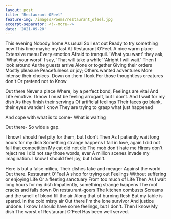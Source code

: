 ```yaml
---
layout: post
title: "Restaurant OFeel"
feature-img: /images/Poems/restaurant_ofeel.jpg
excerpt-separator: <!--more-->
date: '2021-09-20'
---
```

This evening
Nobody home
As usual
So I eat out
Ready to try something new
This time maybe my last
At Restaurant O'Feel.
A nice warm place
Extensive menu
Every emotion
Afraid to tranquil.
'What you want' they ask,
'What your worst' I say,
'That will take a while'
'Alright I will wait.'
Then I look around
As the guests arrive
Alone or together
Giving their orders
Mostly pleasure
Peacefulness or joy;
Others wanted adventures
More intense their choices.
Down on them I look
For those thoughtless creatures don't
Or pretend not to
Know


Out there
Never a place
Where, by a perfect bond,
Feelings are vital
And Life emotive.
I know I must be feeling arrogant, but I don't.
And I wait for my dish
As they finish their servings
Of artificial feelings
Their faces go blank, their eyes wander
I know
They are trying to grasp what just happened


And cope with what is to come-
What is waiting


Out there-
So wide a gap.


I know I should feel pity for them, but I don't
Then
As I patiently wait long hours for my dish
Something strange happens
I fall in love, again
I did not fail that competition
My cat did not die
The mob don't hate me
Hirers don't reject me
I did not say those words, ever
A million scenes invade my imagination.
I know I should feel joy, but I don't.


Here is but a false milieu,
Their dishes fake and meager
Against the world
Out there.
Restaurant O'Feel
A shop for trying out Feelings
Without suffering or enjoying Life
Or a fleeting sanctuary
From too much of Life
Then
As I wait long hours for my dish
Impatiently, something strange happens
The roof cracks and falls down
On restaurant-goers
The kitchen combusts
Screams and the smell of blood fill the air
Along that of burning flesh
But my table is spared.
In the cold misty air
Out there
I'm the lone survivor
And justice undone.
I know I should have some feelings, but I don't.
Then I know
My dish
The worst of Restaurant O'Feel
Has been well served.
